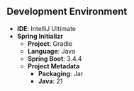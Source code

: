 ## Development Environment
- **IDE**: IntelliJ Ultimate
- **Spring Initializr**
  - **Project**: Gradle
  - **Language**: Java
  - **Spring Boot**: 3.4.4
  - **Project Metadata**
    - **Packaging**: Jar
    - **Java**: 21
